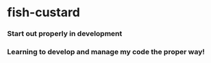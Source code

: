 # fish-custard

### Start out properly in development


### Learning to develop and manage my code the proper way!